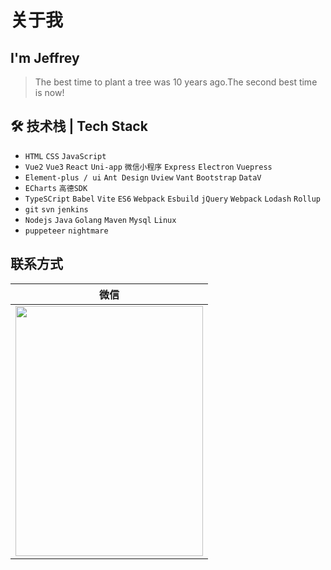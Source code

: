 # 关于我

## I'm Jeffrey

> The best time to plant a tree was 10 years ago.The second best time is now!

## 🛠 技术栈 | Tech Stack

- `HTML` `CSS` `JavaScript`
- `Vue2` `Vue3` `React` `Uni-app` `微信小程序` `Express` `Electron` `Vuepress`
- `Element-plus / ui` `Ant Design` `Uview` `Vant` `Bootstrap` `DataV`
- `ECharts` `高德SDK`
- `TypeSCript` `Babel` `Vite` `ES6` `Webpack` `Esbuild` `jQuery` `Webpack` `Lodash` `Rollup`
- `git` `svn` `jenkins`
- `Nodejs` `Java` `Golang` `Maven` `Mysql` `Linux`
- `puppeteer` `nightmare`

## 联系方式

|                              微信                               |
| :-------------------------------------------------------------: |
| <img src="/image/author.jpg" style="width:300px;height:400px"/> |
